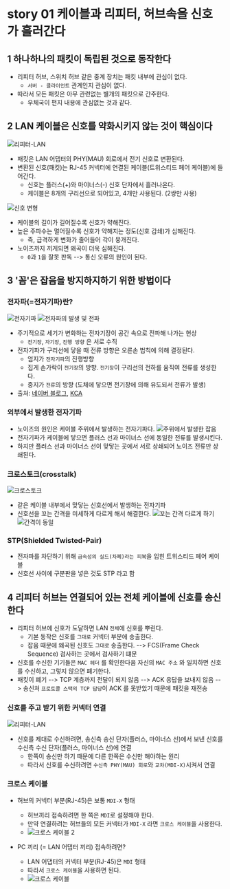 # story 01 케이블과 리피터, 허브속을 신호가 흘러간다

## 1 하나하나의 패킷이 독립된 것으로 동작한다
- 리피터 허브, 스위치 허브 같은 중계 장치는 패킷 내부에 관심이 없다.
  - `서버 - 클라이언트` 관계인지 관심이 없다.
- 따라서 모든 패킷은 아무 관련없는 별개의 패킷으로 간주한다.
  - 우체국이 편지 내용에 관심없는 것과 같다.

## 2 LAN 케이블은 신호를 약화시키지 않는 것이 핵심이다
![리피터-LAN](https://github.com/user-attachments/assets/2fa9ff5c-b4fe-4e4f-bf54-560cdefdadcb)

- 패킷은 LAN 어댑터의 PHY(MAU) 회로에서 전기 신호로 변환된다.
- 변환된 신호(패킷)는 RJ-45 커넥터에 연결된 케이블(트위스티드 페어 케이블)에 들어간다.
  - 신호는 플러스(+)와 마이너스(-) 신호 단자에서 흘러나온다.
  - 케이블은 8개의 구리선으로 되어있고, 4개만 사용된다. (2쌍만 사용)

![신호 변형](https://github.com/user-attachments/assets/c0366376-11ac-4ef0-9e5d-65344fe5a9e3)

- 케이블의 길이가 길어질수록 신호가 약해진다.
- 높은 주파수는 멀어질수록 신호가 약해지는 정도(신호 감쇄)가 심해진다.
  - 즉, 급격하게 변화가 줄어들어 각이 뭉개진다.
- 노이즈까지 끼게되면 왜곡이 더욱 심해진다.
  - `0`과 `1`을 잘못 판독 --> 통신 오류의 원인이 된다.

## 3 '꼼'은 잡음을 방지하지하기 위한 방법이다
### 전자파(=전자기파)란?
![전자기파](https://mblogthumb-phinf.pstatic.net/MjAyMDA5MjlfMjMg/MDAxNjAxMzUxNzIzNzYw.6Kmqs7bwWIG9j9FjmqM5urXOxynksVz2LwfjVMnQDfEg.9wJUGCXTFHroqM9BL5kK8IyqROZmI5gKevldEObzf4Eg.PNG.ktojja/2.png?type=w800)
![전자파의 발생 및 전파](https://emf.kca.kr/resources/img/sub/sub0101_04.png)
- 주기적으로 세기가 변화하는 전자기장이 공간 속으로 전파해 나가는 현상
  - `전기장`, `자기장`, `진행 방향` 은 서로 수직
- 전자기파가 구리선에 닿을 때 전류 방향은 오른손 법칙에 의해 결정된다.
  - 엄지가 `전자기파`의 진행방향
  - 집게 손가락이 `전기장`의 방향. `전기장`이 구리선의 전하를 움직여 전류를 생성한다.
  - 중지가 `전류`의 방향 (도체에 닿으면 전기장에 의해 유도되서 전류가 발생)
- 출처: [네이버 블로그](https://blog.naver.com/ktojja/222103790571), [KCA](https://emf.kca.kr/web/overview/emwave.do)

### 외부에서 발생한 전자기파
- 노이즈의 원인은 케이블 주위에서 발생하는 전자기파다.
![주위에서 발생한 잡음](https://mblogthumb-phinf.pstatic.net/20140603_263/kwshop89_14017770522251p3hq_JPEG/UTP-TWIST_%BF%DC%BA%CE.jpg?type=w2)
- 전자기파가 케이블에 닿으면 플러스 선과 마이너스 선에 동일한 전류를 발생시킨다.
- 하지만 플러스 선과 마이너스 선이 맞닿는 곳에서 서로 상쇄되어 노이즈 전류만 상쇄된다.

### 크로스토크(crosstalk)
![크로스토크](https://github.com/user-attachments/assets/b0615a53-767d-4866-8c3a-d6982a40531b)
- 같은 케이블 내부에서 맞닿는 신호선에서 발생하는 전자기파
- 신호선을 꼬는 간격을 미세하게 다르게 해서 해결한다.
![꼬는 간격 다르게 하기](https://mblogthumb-phinf.pstatic.net/20140603_182/kwshop89_1401777051853R98oN_JPEG/LS-CAT5E-Cable_04.jpg?type=w2)
![간격이 동일](https://gist.github.com/user-attachments/assets/239bfc41-f1a7-4b20-8826-59f9db9f3ab8)


### STP(Shielded Twisted-Pair)
- 전자파를 차단하기 위해 `금속성의 실드(차폐)라는 피복`을 입힌 트위스티드 페어 케이블
- 신호선 사이에 구분판을 넣은 것도 STP 라고 함

## 4 리피터 허브는 연결되어 있는 전체 케이블에 신호를 송신한다 
- 리피터 허브에 신호가 도달하면 LAN `전체`에 신호를 뿌린다.
  - 기본 동작은 신호를 `그대로` 커넥터 부분에 송출한다.
  - 잡음 때문에 왜곡된 신호도 `그대로` 송출한다. --> FCS(Frame Check Sequence) 검사하는 곳에서 검사하기 떄문
- 신호를 수신한 기기들은 `MAC 헤더` 를 확인한다음 자신의 `MAC 주소` 와 일치하면 신호를 수신하고, 그렇지 않으면 폐기한다.
- 패킷이 폐기 --> TCP 계층까지 전달이 되지 않음 --> ACK 응답을 보내지 않음 --> 송신처 `프로토콜 스택의 TCP 담당`이 ACK 를 못받았기 때문에 패킷을 재전송

### 신호를 주고 받기 위한 커넥터 연결
![리피터-LAN](https://github.com/user-attachments/assets/2fa9ff5c-b4fe-4e4f-bf54-560cdefdadcb)
- 신호를 제대로 수신하려면, 송신측 송신 단자(플러스, 마이너스 선)에서 보낸 신호를 수신측 수신 단자(플러스, 마이너스 선)에 연결
  - 한쪽이 송신만 하기 때문에 다른 한쪽은 수신만 해야하는 원리
  - 따라서 신호를 수신하려면 `수신측 PHY(MAU) 회로`와 `교차(MDI-X)`시켜서 연결

### 크로스 케이블
- 허브의 커넥터 부분(RJ-45)은 보통 `MDI-X` 형태
  - 허브끼리 접속하려면 한 쪽은 `MDI`로 설정해야 한다.
  - 만약 연결하려는 허브들의 모든 커넥터가 `MDI-X` 라면 `크로스 케이블`을 사용한다.
  - ![크로스 케이블 2](https://github.com/user-attachments/assets/d4761023-ec2c-426e-a836-e9d82d558b11)

- PC 끼리 (= LAN 어댑터 끼리) 접속하려면?
  - LAN 어댑터의 커넥터 부분(RJ-45)은 `MDI` 형태
  - 따라서 `크로스 케이블`을 사용하면 된다.
  - ![크로스 케이블](https://github.com/user-attachments/assets/46896e75-616e-4514-9dc6-18244c73d1b8)
